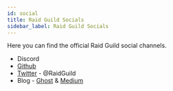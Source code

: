 ```yaml
---
id: social
title: Raid Guild Socials
sidebar_label: Raid Guild Socials
---
```


Here you can find the official Raid Guild social channels.

* Discord
* [Github](https://github.com/raid-guild/)
* [Twitter](https://twitter.com/RaidGuild) - @RaidGuild
* Blog - [Ghost](https://raid-guild-scroll.herokuapp.com/) & [Medium](https://medium.com/raid-guild)